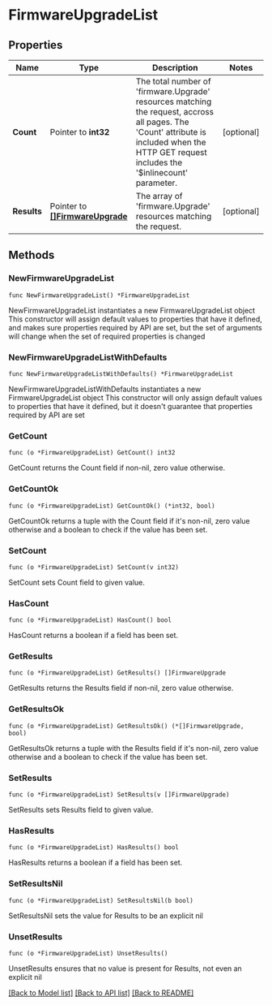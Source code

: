 # FirmwareUpgradeList

## Properties

Name | Type | Description | Notes
------------ | ------------- | ------------- | -------------
**Count** | Pointer to **int32** | The total number of &#39;firmware.Upgrade&#39; resources matching the request, accross all pages. The &#39;Count&#39; attribute is included when the HTTP GET request includes the &#39;$inlinecount&#39; parameter. | [optional] 
**Results** | Pointer to [**[]FirmwareUpgrade**](FirmwareUpgrade.md) | The array of &#39;firmware.Upgrade&#39; resources matching the request. | [optional] 

## Methods

### NewFirmwareUpgradeList

`func NewFirmwareUpgradeList() *FirmwareUpgradeList`

NewFirmwareUpgradeList instantiates a new FirmwareUpgradeList object
This constructor will assign default values to properties that have it defined,
and makes sure properties required by API are set, but the set of arguments
will change when the set of required properties is changed

### NewFirmwareUpgradeListWithDefaults

`func NewFirmwareUpgradeListWithDefaults() *FirmwareUpgradeList`

NewFirmwareUpgradeListWithDefaults instantiates a new FirmwareUpgradeList object
This constructor will only assign default values to properties that have it defined,
but it doesn't guarantee that properties required by API are set

### GetCount

`func (o *FirmwareUpgradeList) GetCount() int32`

GetCount returns the Count field if non-nil, zero value otherwise.

### GetCountOk

`func (o *FirmwareUpgradeList) GetCountOk() (*int32, bool)`

GetCountOk returns a tuple with the Count field if it's non-nil, zero value otherwise
and a boolean to check if the value has been set.

### SetCount

`func (o *FirmwareUpgradeList) SetCount(v int32)`

SetCount sets Count field to given value.

### HasCount

`func (o *FirmwareUpgradeList) HasCount() bool`

HasCount returns a boolean if a field has been set.

### GetResults

`func (o *FirmwareUpgradeList) GetResults() []FirmwareUpgrade`

GetResults returns the Results field if non-nil, zero value otherwise.

### GetResultsOk

`func (o *FirmwareUpgradeList) GetResultsOk() (*[]FirmwareUpgrade, bool)`

GetResultsOk returns a tuple with the Results field if it's non-nil, zero value otherwise
and a boolean to check if the value has been set.

### SetResults

`func (o *FirmwareUpgradeList) SetResults(v []FirmwareUpgrade)`

SetResults sets Results field to given value.

### HasResults

`func (o *FirmwareUpgradeList) HasResults() bool`

HasResults returns a boolean if a field has been set.

### SetResultsNil

`func (o *FirmwareUpgradeList) SetResultsNil(b bool)`

 SetResultsNil sets the value for Results to be an explicit nil

### UnsetResults
`func (o *FirmwareUpgradeList) UnsetResults()`

UnsetResults ensures that no value is present for Results, not even an explicit nil

[[Back to Model list]](../README.md#documentation-for-models) [[Back to API list]](../README.md#documentation-for-api-endpoints) [[Back to README]](../README.md)


